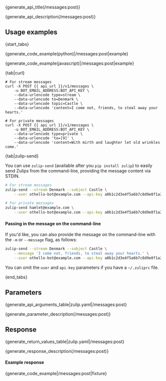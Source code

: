 {generate_api_title(/messages:post)}

{generate_api_description(/messages:post)}

## Usage examples

{start_tabs}

{generate_code_example(python)|/messages:post|example}

{generate_code_example(javascript)|/messages:post|example}

{tab|curl}

``` curl
# For stream messages
curl -X POST {{ api_url }}/v1/messages \
    -u BOT_EMAIL_ADDRESS:BOT_API_KEY \
    --data-urlencode type=stream \
    --data-urlencode to=Denmark \
    --data-urlencode topic=Castle \
    --data-urlencode 'content=I come not, friends, to steal away your hearts.'

# For private messages
curl -X POST {{ api_url }}/v1/messages \
    -u BOT_EMAIL_ADDRESS:BOT_API_KEY \
    --data-urlencode type=private \
    --data-urlencode 'to=[9]' \
    --data-urlencode 'content=With mirth and laughter let old wrinkles come.'
```

{tab|zulip-send}

You can use `zulip-send`
(available after you `pip install zulip`) to easily send Zulips from
the command-line, providing the message content via STDIN.

```bash
# For stream messages
zulip-send --stream Denmark --subject Castle \
    --user othello-bot@example.com --api-key a0b1c2d3e4f5a6b7c8d9e0f1a2b3c4d5

# For private messages
zulip-send hamlet@example.com \
    --user othello-bot@example.com --api-key a0b1c2d3e4f5a6b7c8d9e0f1a2b3c4d5
```

#### Passing in the message on the command-line

If you'd like, you can also provide the message on the command-line with the
`-m` or `--message` flag, as follows:


```bash
zulip-send --stream Denmark --subject Castle \
    --message 'I come not, friends, to steal away your hearts.' \
    --user othello-bot@example.com --api-key a0b1c2d3e4f5a6b7c8d9e0f1a2b3c4d5
```

You can omit the `user` and `api-key` parameters if you have a `~/.zuliprc`
file.

{end_tabs}

## Parameters

{generate_api_arguments_table|zulip.yaml|/messages:post}

{generate_parameter_description(/messages:post)}

## Response

{generate_return_values_table|zulip.yaml|/messages:post}

{generate_response_description(/messages:post)}

#### Example response

{generate_code_example|/messages:post|fixture}

